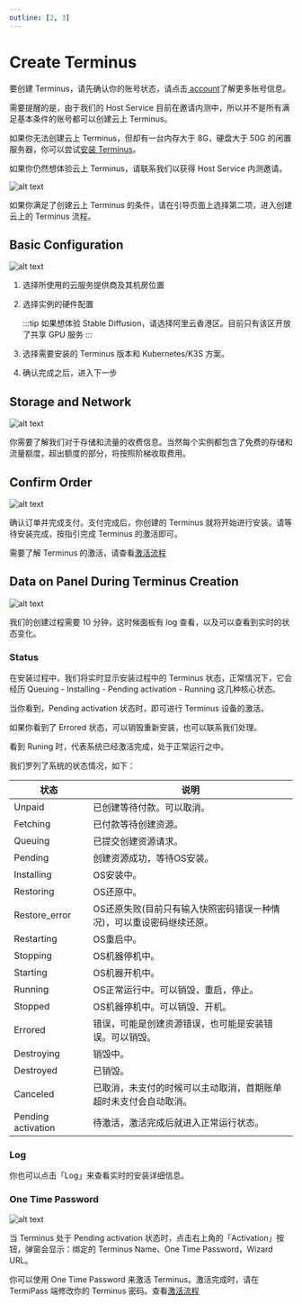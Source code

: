```yaml
---
outline: [2, 3]
---
```


# Create Terminus

要创建 Terminus，请先确认你的账号状态，请点击[ account](../account.md#account-type)了解更多账号信息。

需要提醒的是，由于我们的 Host Service 目前在邀请内测中，所以并不是所有满足基本条件的账号都可以创建云上 Terminus。

如果你无法创建云上 Terminus，但却有一台内存大于 8G，硬盘大于 50G 的闲置服务器，你可以尝试[安装 Terminus](../../terminus/setup/install/index.md)。

如果你仍然想体验云上 Terminus，请联系我们以获得 Host Service 内测邀请。

![alt text](/images/how-to/space/create_terminus.jpg)

如果你满足了创建云上 Terminus 的条件，请在引导页面上选择第二项，进入创建云上的 Terminus 流程。

## Basic Configuration

![alt text](/images/how-to/space/basic_configuration.jpg)

1. 选择所使用的云服务提供商及其机房位置

2. 选择实例的硬件配置

    :::tip
    如果想体验 Stable Diffusion，请选择阿里云香港区。目前只有该区开放了共享 GPU 服务
    :::

3. 选择需要安装的 Terminus 版本和 Kubernetes/K3S 方案。

4. 确认完成之后，进入下一步

## Storage and Network

![alt text](/images/how-to/space/storage_and_network.jpg)

你需要了解我们对于存储和流量的收费信息。当然每个实例都包含了免费的存储和流量额度，超出额度的部分，将按照阶梯收取费用。

## Confirm Order

![alt text](/images/how-to/space/confrim.jpg)

确认订单并完成支付。支付完成后，你创建的 Terminus 就将开始进行安装。请等待安装完成，按指引完成 Terminus 的激活即可。

需要了解 Terminus 的激活，请查看[激活流程](../../terminus/setup/wizard.md)

## Data on Panel During Terminus Creation

![alt text](/images/how-to/space/data_on_panel_during_terminus_creation.jpg)

我们的创建过程需要 10 分钟，这时候面板有 log 查看，以及可以查看到实时的状态变化。

### Status

在安装过程中，我们将实时显示安装过程中的 Terminus 状态，正常情况下，它会经历 Queuing - Installing - Pending activation - Running 这几种核心状态。

当你看到，Pending activation 状态时，即可进行 Terminus 设备的激活。

如果你看到了 Errored 状态，可以销毁重新安装，也可以联系我们处理。

看到 Runing 时，代表系统已经激活完成，处于正常运行之中。

我们罗列了系统的状态情况，如下：

| 状态                 | 说明                                   |
|--------------------|--------------------------------------|
| Unpaid             | 已创建等待付款。可以取消。                        |
| Fetching           | 已付款等待创建资源。                           |
| Queuing            | 已提交创建资源请求。                           |
| Pending            | 创建资源成功，等待OS安装。                       |
| Installing         | OS安装中。                               |
| Restoring          | OS还原中。                               |
| Restore_error      | OS还原失败(目前只有输入快照密码错误一种情况)，可以重设密码继续还原。 |
| Restarting         | OS重启中。                               |
| Stopping           | OS机器停机中。                             |
| Starting           | OS机器开机中。                             |
| Running            | OS正常运行中。可以销毁，重启，停止。                  |
| Stopped            | OS机器停机中。可以销毁、开机。                     |
| Errored            | 错误，可能是创建资源错误，也可能是安装错误。可以销毁。          |
| Destroying         | 销毁中。                                 |
| Destroyed          | 已销毁。                                 |
| Canceled           | 已取消，未支付的时候可以主动取消，首期账单超时未支付会自动取消。     |
| Pending activation | 待激活，激活完成后就进入正常运行状态。                  |

### Log

你也可以点击「Log」来查看实时的安装详细信息。

### One Time Password

![alt text](/images/how-to/space/one_time_password.jpg)

当 Terminus 处于 Pending activation 状态时，点击右上角的「Activation」按钮，弹窗会显示：绑定的 Terminus Name、One Time Password，Wizard URL。

你可以使用 One Time Password 来激活 Terminus。激活完成时，请在 TermiPass 端修改你的 Terminus 密码。查看[激活流程](../../terminus/setup/wizard.md)
